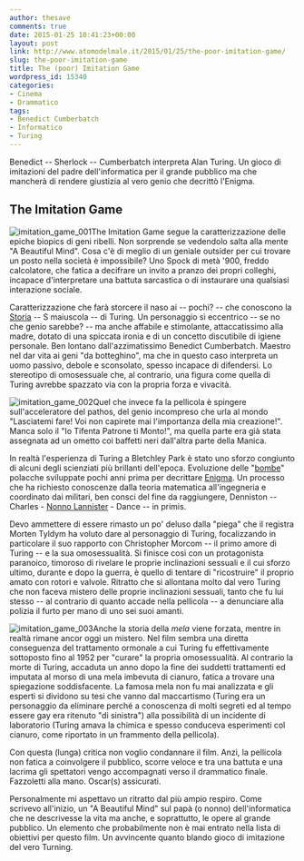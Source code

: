 ```yaml
---
author: thesave
comments: true
date: 2015-01-25 10:41:23+00:00
layout: post
link: http://www.atomodelmale.it/2015/01/25/the-poor-imitation-game/
slug: the-poor-imitation-game
title: The (poor) Imitation Game
wordpress_id: 15340
categories:
- Cinema
- Drammatico
tags:
- Benedict Cumberbatch
- Informatico
- Turing
---
```


Benedict -- Sherlock -- Cumberbatch interpreta Alan Turing. Un gioco di imitazioni del padre dell'informatica per il grande pubblico ma che mancherà di rendere giustizia al vero genio che decrittò l'Enigma.



## The Imitation Game



![imitation_game_001](http://www.atomodelmale.it/wp-content/uploads/2015/01/imitation_game_001-204x300.jpg)The Imitation Game segue la caratterizzazione delle epiche biopics di geni ribelli. Non sorprende se vedendolo salta alla mente "A Beautiful Mind". Cosa c'è di meglio di un geniale outsider per cui trovare un posto nella società è impossibile? Uno Spock di metà '900, freddo calcolatore, che fatica a decifrare un invito a pranzo dei propri colleghi, incapace d'interpretare una battuta sarcastica o di instaurare una qualsiasi interazione sociale.

Caratterizzazione che farà storcere il naso ai -- pochi? -- che conoscono la [Storia](http://it.wikipedia.org/wiki/Alan_Turing#Alan_Turing_nella_letteratura.2C_nel_teatro.2C_nel_cinema_e_nella_musica) -- S maiuscola -- di Turing. Un personaggio sì eccentrico -- se no che genio sarebbe? -- ma anche affabile e stimolante, attaccatissimo alla madre, dotato di una spiccata ironia e di un concetto discutibile di igiene personale. Ben lontano dall'azzimatissimo Benedict Cumberbatch. Maestro nel dar vita ai geni "da botteghino", ma che in questo caso interpreta un uomo passivo, debole e sconsolato, spesso incapace di difendersi. Lo stereotipo di omosessuale che, al contrario, una figura come quella di Turing avrebbe spazzato via con la propria forza e vivacità.

![imitation_game_002](http://www.atomodelmale.it/wp-content/uploads/2015/01/imitation_game_002-300x200.jpg)Quel che invece fa la pellicola è spingere sull'acceleratore del pathos, del genio incompreso che urla al mondo "Lasciatemi fare! Voi non capirete mai l'importanza della mia creazione!". Manca solo il "Io Tifenta Patrone ti Monto!", ma quella parte era già stata assegnata ad un ometto coi baffetti neri dall'altra parte della Manica.

In realtà l'esperienza di Turing a Bletchley Park è stato uno sforzo congiunto di alcuni degli scienziati più brillanti dell'epoca. Evoluzione delle "[bombe](http://it.wikipedia.org/wiki/Bomba_(calcolatore))" polacche sviluppate pochi anni prima per decrittare [Enigma](http://it.wikipedia.org/wiki/Enigma_(crittografia)). Un processo che ha richiesto conoscenze dalla teoria matematica all'ingegneria e coordinato dai militari, ben consci del fine da raggiungere, Denniston -- Charles - [Nonno Lannister](http://www.imdb.com/character/ch0242185/) - Dance -- in primis.



Devo ammettere di essere rimasto un po' deluso dalla "piega" che il registra Morten Tyldym ha voluto dare al personaggio di Turing, focalizzando in particolare il suo rapporto con Christopher Morcom -- il primo amore di Turing -- e la sua omosessualità. Si finisce così con un protagonista paranoico, timoroso di rivelare le proprie inclinazioni sessuali e il cui sforzo ultimo, durante e dopo la guerra, è quello di tentare di "ricostruire" il proprio amato con rotori e valvole. Ritratto che si allontana molto dal vero Turing che non faceva mistero delle proprie inclinazioni sessuali, tanto che fu lui stesso -- al contrario di quanto accade nella pellicola -- a denunciare alla polizia il furto per mano di uno sei suoi amanti.

![imitation_game_003](http://www.atomodelmale.it/wp-content/uploads/2015/01/imitation_game_003-300x200.jpg)Anche la storia della _mela_ viene forzata, mentre in realtà rimane ancor oggi un mistero. Nel film sembra una diretta conseguenza del trattamento ormonale a cui Turing fu effettivamente sottoposto fino al 1952 per "curare" la propria omosessualità. Al contrario la morte di Turing, accaduta un anno dopo la fine dei suddetti trattamenti ed imputata al morso di una mela imbevuta di cianuro, fatica a trovare una spiegazione soddisfacente. La famosa mela non fu mai analizzata e gli esperti si dividono su tesi che vanno dal maccartismo (Turing era un personaggio da eliminare perché a conoscenza di molti segreti ed al tempo essere gay era ritenuto "di sinistra") alla possibilità di un incidente di laboratorio (Turing amava la chimica e spesso conduceva esperimenti col cianuro, come riportato in un frammento della pellicola).

Con questa (lunga) critica non voglio condannare il film. Anzi, la pellicola non fatica a coinvolgere il pubblico, scorre veloce e tra una battuta e una lacrima gli spettatori vengo accompagnati verso il drammatico finale. Fazzoletti alla mano. Oscar(s) assicurati.

Personalmente mi aspettavo un ritratto dal più ampio respiro. Come scrivevo all'inizio, un "A Beautiful Mind" sul papà (o nonno) dell'informatica che ne descrivesse la vita ma anche, e soprattutto, le opere al grande pubblico. Un elemento che probabilmente non è mai entrato nella lista di obiettivi per questo film. Un avvincente quanto blando gioco di imitazione del vero Turning.
